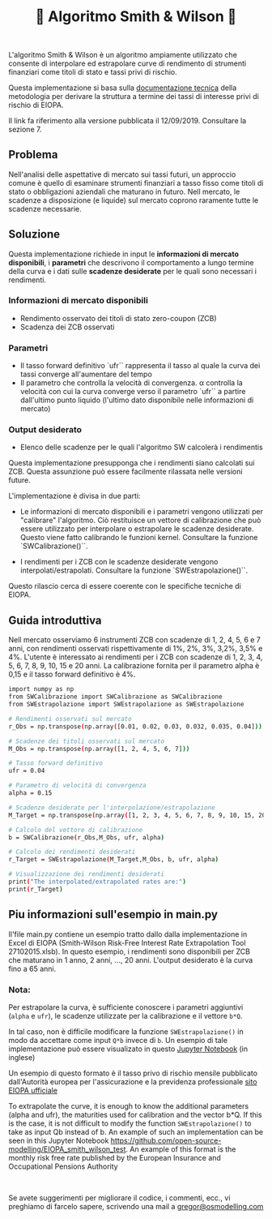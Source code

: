 <h1 align="center" style="border-botom: none">
  <b>
    🐍 Algoritmo Smith & Wilson 🐍     
  </b>
</h1>

</br>

L'algoritmo Smith & Wilson è un algoritmo ampiamente utilizzato che consente di interpolare ed estrapolare curve di rendimento di strumenti finanziari come titoli di stato e tassi privi di rischio. 

Questa implementazione si basa sulla [documentazione tecnica](https://www.eiopa.europa.eu/sites/default/files/risk_free_interest_rate/12092019-technical_documentation.pdf)  della metodologia per derivare la struttura a termine dei tassi di interesse privi di rischio di EIOPA.

Il link fa riferimento alla versione pubblicata il 12/09/2019. Consultare la sezione 7.

## Problema

Nell'analisi delle aspettative di mercato sui tassi futuri, un approccio comune è quello di esaminare strumenti finanziari a tasso fisso come titoli di stato o obbligazioni aziendali che maturano in futuro. Nell mercato, le scadenze a disposizione (e liquide) sul mercato coprono raramente tutte le scadenze necessarie.

## Soluzione

Questa implementazione richiede in input le <b>informazioni di mercato disponibili</b>, i <b>parametri</b> che descrivono il comportamento a lungo termine della curva e i dati sulle <b>scadenze desiderate</b> per le quali sono necessari i rendimenti.

### Informazioni di mercato disponibili

- Rendimento osservato dei titoli di stato zero-coupon (ZCB)
- Scadenza dei ZCB osservati

### Parametri

- Il tasso forward definitivo `ufr`` rappresenta il tasso al quale la curva dei tassi converge all'aumentare del tempo
- Il parametro che controlla la velocità di convergenza. α controlla la velocità con cui la curva converge verso il parametro `ufr`` a partire dall'ultimo punto liquido (l'ultimo dato disponibile nelle informazioni di mercato)

### Output desiderato

- Elenco delle scadenze per le quali l'algoritmo SW calcolerà i rendimentis

Questa implementazione presupponga che i rendimenti siano calcolati sui ZCB. Questa assunzione può essere facilmente rilassata nelle versioni future.

L'implementazione è divisa in due parti:

- Le informazioni di mercato disponibili e i parametri vengono utilizzati per "calibrare" l'algoritmo. Ciò restituisce un vettore di calibrazione che può essere utilizzato per interpolare o estrapolare le scadenze desiderate. Questo viene fatto calibrando le funzioni kernel. Consultare la funzione `SWCalibrazione()``.

- I rendimenti per i ZCB con le scadenze desiderate vengono interpolati/estrapolati. Consultare la funzione `SWEstrapolazione()``.

Questo rilascio cerca di essere coerente con le specifiche tecniche di EIOPA.

## Guida introduttiva
Nell mercato osserviamo 6 instrumenti ZCB con scadenze di 1, 2, 4, 5, 6 e 7 anni, con rendimenti osservati rispettivamente di 1%, 2%, 3%, 3,2%, 3,5% e 4%. L'utente è interessato ai rendimenti per i ZCB con scadenze di 1, 2, 3, 4, 5, 6, 7, 8, 9, 10, 15 e 20 anni. La calibrazione fornita per il parametro alpha è 0,15 e il tasso forward definitivo è 4%.

```bash
import numpy as np
from SWCalibrazione import SWCalibrazione as SWCalibrazione
from SWEstrapolazione import SWEstrapolazione as SWEstrapolazione

# Rendimenti osservati sul mercato
r_Obs = np.transpose(np.array([0.01, 0.02, 0.03, 0.032, 0.035, 0.04])) 

# Scadenze dei titoli osservati sul mercato
M_Obs = np.transpose(np.array([1, 2, 4, 5, 6, 7]))  

# Tasso forward definitivo
ufr = 0.04 

# Parametro di velocità di convergenza
alpha = 0.15 

# Scadenze desiderate per l'interpolazione/estrapolazione
M_Target = np.transpose(np.array([1, 2, 3, 4, 5, 6, 7, 8, 9, 10, 15, 20])) 

# Calcolo del vettore di calibrazione
b = SWCalibrazione(r_Obs,M_Obs, ufr, alpha) 

# Calcolo dei rendimenti desiderati
r_Target = SWEstrapolazione(M_Target,M_Obs, b, ufr, alpha)

# Visualizzazione dei rendimenti desiderati
print("The interpolated/extrapolated rates are:") 
print(r_Target)
```

## Piu informazioni sull'esempio in main.py
Il'file main.py contiene un esempio tratto dallo dalla implementazione in Excel di EIOPA (Smith-Wilson Risk-Free Interest Rate Extrapolation Tool 27102015.xlsb). In questo esempio, i rendimenti sono disponibili per ZCB che maturano in 1 anno, 2 anni, ..., 20 anni. L'output desiderato è la curva fino a 65 anni.

### Nota:
Per estrapolare la curva, è sufficiente conoscere i parametri aggiuntivi (`alpha` e `ufr`), le scadenze utilizzate per la calibrazione e il vettore `b*Q`. 

In tal caso, non è difficile modificare la funzione `SWEstrapolazione()` in modo da accettare come input `Q*b` invece di `b`. Un esempio di tale implementazione può essere visualizato in questo [Jupyter Notebook](https://github.com/open-source-modelling/EIOPA_smith_wilson_test) (in inglese) 

Un esempio di questo formato è il tasso privo di rischio mensile pubblicato dall'Autorità europea per l'assicurazione e la previdenza professionale [sito EIOPA ufficiale](https://www.eiopa.europa.eu/tools-and-data/)


To extrapolate the curve, it is enough to know the additional parameters (alpha and ufr), the maturities used for calibration and the vector b*Q. If this is the case, it is not difficult to modify the function `SWEstrapolazione()` to take as input Qb instead of b. An example of such an implementation can be seen in this Jupyter Notebook https://github.com/open-source-modelling/EIOPA_smith_wilson_test. An example of this format is the monthly risk free rate published by the European Insurance and Occupational Pensions Authority 

</br>

Se avete suggerimenti per migliorare il codice, i commenti, ecc., vi preghiamo di farcelo sapere, scrivendo una mail a gregor@osmodelling.com
